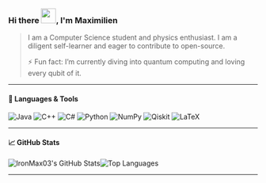 <!--
**IronMax03/IronMax03** is a ✨ _special_ ✨ repository because its `README.md` (this file) appears on your GitHub profile.

Here are some ideas to get you started:

- 🔭 I’m currently working on ...
- 🌱 I’m currently learning ...
- 👯 I’m looking to collaborate on ...
- 🤔 I’m looking for help with ...
- 💬 Ask me about ...
- 📫 How to reach me: ...
- 😄 Pronouns: ...
- ⚡ Fun fact: ...
-->

### Hi there <img src="https://raw.githubusercontent.com/MartinHeinz/MartinHeinz/master/wave.gif" width = "30px">, I'm Maximilien

<!-- Bio section left intentionally blank for future updates -->
> I am a Computer Science student and physics enthusiast. I am a diligent self-learner and eager to contribute to open-source.
> 
> ⚡ Fun fact: I’m currently diving into quantum computing and loving every qubit of it.


---

#### 🧠 Languages & Tools


![Java](https://img.shields.io/badge/Java-ED8B00?style=for-the-badge&logo=java&logoColor=white)
![C++](https://img.shields.io/badge/C++-00599C?style=for-the-badge&logo=c%2B%2B&logoColor=white)
![C#](https://img.shields.io/badge/C%23-239120?style=for-the-badge&logo=c-sharp&logoColor=white)
![Python](https://img.shields.io/badge/Python-3776AB?style=for-the-badge&logo=python&logoColor=white)
![NumPy](https://img.shields.io/badge/NumPy-013243?style=for-the-badge&logo=numpy&logoColor=white)
![Qiskit](https://img.shields.io/badge/Qiskit-6929c4?style=for-the-badge&logo=Qiskit&logoColor=white)
![LaTeX](https://img.shields.io/badge/LaTeX-008080?style=for-the-badge&logo=latex&logoColor=white)

---

<!-- Optional GitHub Stats -->
<!--<details>
  <summary>📈 GitHub Stats</summary>
  <br/>
  <img src="https://github-readme-stats.vercel.app/api?username=IronMax03&show_icons=true&theme=radical" alt="IronMax03's GitHub Stats" />
  <img src="https://github-readme-stats.vercel.app/api/top-langs/?username=IronMax03&layout=compact&theme=radical" alt="Top Languages" />
</details>-->
#### 📈 GitHub Stats  <br/>
  <img src="https://github-readme-stats.vercel.app/api?username=IronMax03&show_icons=true&theme=radical" alt="IronMax03's GitHub Stats" /><img src="https://github-readme-stats.vercel.app/api/top-langs/?username=IronMax03&layout=compact&theme=radical" alt="Top Languages" />
<!-- Optional - Feel free to add social links, blog, or portfolio below -->

<!--
### 🌐 Connect with me

[![LinkedIn](https://img.shields.io/badge/-LinkedIn-0077B5?style=flat-square&logo=linkedin&logoColor=white)](your-link)
[![Portfolio](https://img.shields.io/badge/-Portfolio-black?style=flat-square&logo=github&logoColor=white)](your-portfolio-link)
-->

---

<!-- Optional Footer -->
<!-- *This README is a work in progress 🛠️ Stay tuned for more!* -->
